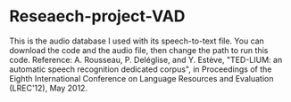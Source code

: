# Reseaech-project-VAD
This is the audio database I used with its speech-to-text file. You can download the code and the audio file, then change the path to run this code.
Reference: A. Rousseau, P. Deléglise, and Y. Estève, "TED-LIUM: an automatic speech recognition dedicated corpus",
in Proceedings of the Eighth International Conference on Language Resources and Evaluation (LREC'12), May 2012.
